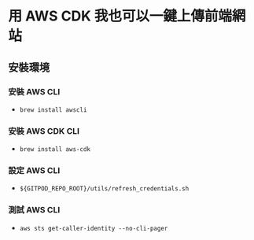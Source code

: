 # 用 AWS CDK 我也可以一鍵上傳前端網站

## 安裝環境
### 安裝 AWS CLI
- `brew install awscli`

### 安裝 AWS CDK CLI
- `brew install aws-cdk`

### 設定 AWS CLI
- `${GITPOD_REPO_ROOT}/utils/refresh_credentials.sh`

### 測試 AWS CLI
- `aws sts get-caller-identity --no-cli-pager`

